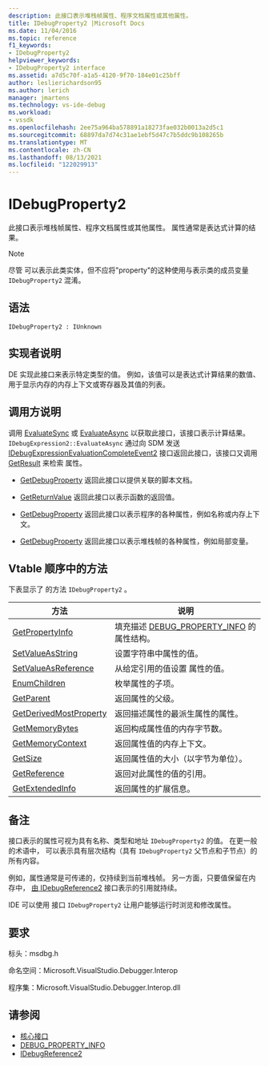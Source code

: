 ```yaml
---
description: 此接口表示堆栈帧属性、程序文档属性或其他属性。
title: IDebugProperty2 |Microsoft Docs
ms.date: 11/04/2016
ms.topic: reference
f1_keywords:
- IDebugProperty2
helpviewer_keywords:
- IDebugProperty2 interface
ms.assetid: a7d5c70f-a1a5-4120-9f70-184e01c25bff
author: leslierichardson95
ms.author: lerich
manager: jmartens
ms.technology: vs-ide-debug
ms.workload:
- vssdk
ms.openlocfilehash: 2ee75a964ba578891a18273fae032b0013a2d5c1
ms.sourcegitcommit: 68897da7d74c31ae1ebf5d47c7b5ddc9b108265b
ms.translationtype: MT
ms.contentlocale: zh-CN
ms.lasthandoff: 08/13/2021
ms.locfileid: "122029913"
---
```

# <a name="idebugproperty2"></a>IDebugProperty2
此接口表示堆栈帧属性、程序文档属性或其他属性。 属性通常是表达式计算的结果。

> [!NOTE]
> 尽管 可以表示此类实体，但不应将"property"的这种使用与表示类的成员变量 `IDebugProperty2` 混淆。

## <a name="syntax"></a>语法

```
IDebugProperty2 : IUnknown
```

## <a name="notes-for-implementers"></a>实现者说明
 DE 实现此接口来表示特定类型的值。 例如，该值可以是表达式计算结果的数值、用于显示内存的内存上下文或寄存器及其值的列表。

## <a name="notes-for-callers"></a>调用方说明
 调用 [EvaluateSync](../../../extensibility/debugger/reference/idebugexpression2-evaluatesync.md) 或 [EvaluateAsync](../../../extensibility/debugger/reference/idebugexpression2-evaluateasync.md) 以获取此接口，该接口表示计算结果。 `IDebugExpression2::EvaluateAsync` 通过向 SDM 发送 [IDebugExpressionEvaluationCompleteEvent2](../../../extensibility/debugger/reference/idebugexpressionevaluationcompleteevent2.md) 接口返回此接口，该接口又调用 [GetResult](../../../extensibility/debugger/reference/idebugexpressionevaluationcompleteevent2-getresult.md) 来检索 属性。

- [GetDebugProperty](../../../extensibility/debugger/reference/idebugpropertycreateevent2-getdebugproperty.md) 返回此接口以提供关联的脚本文档。

- [GetReturnValue](../../../extensibility/debugger/reference/idebugreturnvalueevent2-getreturnvalue.md) 返回此接口以表示函数的返回值。

- [GetDebugProperty](../../../extensibility/debugger/reference/idebugprogram2-getdebugproperty.md) 返回此接口以表示程序的各种属性，例如名称或内存上下文。

- [GetDebugProperty](../../../extensibility/debugger/reference/idebugstackframe2-getdebugproperty.md) 返回此接口以表示堆栈帧的各种属性，例如局部变量。

## <a name="methods-in-vtable-order"></a>Vtable 顺序中的方法
 下表显示了 的方法 `IDebugProperty2` 。

|方法|说明|
|------------|-----------------|
|[GetPropertyInfo](../../../extensibility/debugger/reference/idebugproperty2-getpropertyinfo.md)|填充描述 [DEBUG_PROPERTY_INFO](../../../extensibility/debugger/reference/debug-property-info.md) 的属性结构。|
|[SetValueAsString](../../../extensibility/debugger/reference/idebugproperty2-setvalueasstring.md)|设置字符串中属性的值。|
|[SetValueAsReference](../../../extensibility/debugger/reference/idebugproperty2-setvalueasreference.md)|从给定引用的值设置 属性的值。|
|[EnumChildren](../../../extensibility/debugger/reference/idebugproperty2-enumchildren.md)|枚举属性的子项。|
|[GetParent](../../../extensibility/debugger/reference/idebugproperty2-getparent.md)|返回属性的父级。|
|[GetDerivedMostProperty](../../../extensibility/debugger/reference/idebugproperty2-getderivedmostproperty.md)|返回描述属性的最派生属性的属性。|
|[GetMemoryBytes](../../../extensibility/debugger/reference/idebugproperty2-getmemorybytes.md)|返回构成属性值的内存字节数。|
|[GetMemoryContext](../../../extensibility/debugger/reference/idebugproperty2-getmemorycontext.md)|返回属性值的内存上下文。|
|[GetSize](../../../extensibility/debugger/reference/idebugproperty2-getsize.md)|返回属性值的大小（以字节为单位）。|
|[GetReference](../../../extensibility/debugger/reference/idebugproperty2-getreference.md)|返回对此属性的值的引用。|
|[GetExtendedInfo](../../../extensibility/debugger/reference/idebugproperty2-getextendedinfo.md)|返回属性的扩展信息。|

## <a name="remarks"></a>备注
 接口表示的属性可视为具有名称、类型和地址 `IDebugProperty2` 的值。 在更一般的术语中， 可以表示具有层次结构（具有 `IDebugProperty2` 父节点和子节点）的所有内容。

 例如，属性通常是可传递的，仅持续到当前堆栈帧。 另一方面，只要值保留在内存中， [由 IDebugReference2](../../../extensibility/debugger/reference/idebugreference2.md) 接口表示的引用就持续。

 IDE 可以使用 接口 `IDebugProperty2` 让用户能够运行时浏览和修改属性。

## <a name="requirements"></a>要求
 标头：msdbg.h

 命名空间：Microsoft.VisualStudio.Debugger.Interop

 程序集：Microsoft.VisualStudio.Debugger.Interop.dll

## <a name="see-also"></a>请参阅
- [核心接口](../../../extensibility/debugger/reference/core-interfaces.md)
- [DEBUG_PROPERTY_INFO](../../../extensibility/debugger/reference/debug-property-info.md)
- [IDebugReference2](../../../extensibility/debugger/reference/idebugreference2.md)
